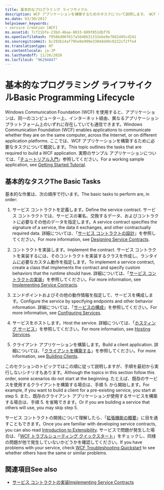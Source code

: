 ```yaml
---
title: 基本的なプログラミング ライフサイクル
description: WCF アプリケーションを構築するためのタスクについて説明します。 WCF を使用すると、アプリは、同じコンピューター、ネットワーク経由、または異なるアプリケーション プラットフォーム上で通信できます。
ms.date: 03/30/2017
helpviewer_keywords:
- service creation [WCF]
ms.assetid: 7cf21bfe-23bd-46aa-8033-609f851dbf76
ms.openlocfilehash: f958bd06f617a5648b31332ebe9e7662d45cd241
ms.sourcegitcommit: bc293b14af795e0e999e3304dd40c0222cf2ffe4
ms.translationtype: HT
ms.contentlocale: ja-JP
ms.lasthandoff: 11/26/2020
ms.locfileid: "96294847"
---
```

# <a name="basic-programming-lifecycle"></a><span data-ttu-id="44913-104">基本的なプログラミング ライフサイクル</span><span class="sxs-lookup"><span data-stu-id="44913-104">Basic Programming Lifecycle</span></span>

<span data-ttu-id="44913-105">Windows Communication Foundation (WCF) を使用すると、アプリケーションは、同一のコンピューター上、インターネット経由、異なるアプリケーション プラットフォーム上のいずれに存在していても通信できます。</span><span class="sxs-lookup"><span data-stu-id="44913-105">Windows Communication Foundation (WCF) enables applications to communicate whether they are on the same computer, across the Internet, or on different application platforms.</span></span> <span data-ttu-id="44913-106">ここでは、WCF アプリケーションを構築するために必要なタスクについて概説します。</span><span class="sxs-lookup"><span data-stu-id="44913-106">This topic outlines the tasks that are required to build a WCF application.</span></span> <span data-ttu-id="44913-107">実際のサンプル アプリケーションについては、「[チュートリアル入門](getting-started-tutorial.md)」参照してください。</span><span class="sxs-lookup"><span data-stu-id="44913-107">For a working sample application, see [Getting Started Tutorial](getting-started-tutorial.md).</span></span>  
  
## <a name="the-basic-tasks"></a><span data-ttu-id="44913-108">基本的なタスク</span><span class="sxs-lookup"><span data-stu-id="44913-108">The Basic Tasks</span></span>  

 <span data-ttu-id="44913-109">基本的な作業は、次の順序で行います。</span><span class="sxs-lookup"><span data-stu-id="44913-109">The basic tasks to perform are, in order:</span></span>  
  
1. <span data-ttu-id="44913-110">サービス コントラクトを定義します。</span><span class="sxs-lookup"><span data-stu-id="44913-110">Define the service contract.</span></span> <span data-ttu-id="44913-111">サービス コントラクトでは、サービスの署名、交換するデータ、およびコントラクトに必要なその他のデータを指定します。</span><span class="sxs-lookup"><span data-stu-id="44913-111">A service contract specifies the signature of a service, the data it exchanges, and other contractually required data.</span></span> <span data-ttu-id="44913-112">詳細については、「[サービス コントラクトの設計](designing-service-contracts.md)」を参照してください。</span><span class="sxs-lookup"><span data-stu-id="44913-112">For more information, see [Designing Service Contracts](designing-service-contracts.md).</span></span>  
  
2. <span data-ttu-id="44913-113">コントラクトを実装します。</span><span class="sxs-lookup"><span data-stu-id="44913-113">Implement the contract.</span></span> <span data-ttu-id="44913-114">サービス コントラクトを実装するには、そのコントラクトを実装するクラスを作成し、ランタイムに必要なカスタム動作を指定します。</span><span class="sxs-lookup"><span data-stu-id="44913-114">To implement a service contract, create a class that implements the contract and specify custom behaviors that the runtime should have.</span></span> <span data-ttu-id="44913-115">詳細については、「[サービス コントラクトの実装](implementing-service-contracts.md)」を参照してください。</span><span class="sxs-lookup"><span data-stu-id="44913-115">For more information, see [Implementing Service Contracts](implementing-service-contracts.md).</span></span>  
  
3. <span data-ttu-id="44913-116">エンドポイントおよびその他の動作情報を指定して、サービスを構成します。</span><span class="sxs-lookup"><span data-stu-id="44913-116">Configure the service by specifying endpoints and other behavior information.</span></span> <span data-ttu-id="44913-117">詳細については、「[サービスの構成](configuring-services.md)」を参照してください。</span><span class="sxs-lookup"><span data-stu-id="44913-117">For more information, see [Configuring Services](configuring-services.md).</span></span>  
  
4. <span data-ttu-id="44913-118">サービスをホストします。</span><span class="sxs-lookup"><span data-stu-id="44913-118">Host the service.</span></span> <span data-ttu-id="44913-119">詳細については、「[ホスティング サービス](hosting-services.md)」を参照してください。</span><span class="sxs-lookup"><span data-stu-id="44913-119">For more information, see [Hosting Services](hosting-services.md).</span></span>  
  
5. <span data-ttu-id="44913-120">クライアント アプリケーションを構築します。</span><span class="sxs-lookup"><span data-stu-id="44913-120">Build a client application.</span></span> <span data-ttu-id="44913-121">詳細については、「[クライアントを構築する](building-clients.md)」を参照してください。</span><span class="sxs-lookup"><span data-stu-id="44913-121">For more information, see [Building Clients](building-clients.md).</span></span>  
  
 <span data-ttu-id="44913-122">このセクションのトピックではこの順に従って説明しますが、手順を最初から実行しないシナリオもあります。</span><span class="sxs-lookup"><span data-stu-id="44913-122">Although the topics in this section follow this order, some scenarios do not start at the beginning.</span></span> <span data-ttu-id="44913-123">たとえば、既存のサービスを使用するクライアントを構築する場合は、手順 5. から開始します。</span><span class="sxs-lookup"><span data-stu-id="44913-123">For example, if you want to build a client for a pre-existing service, you start at step 5.</span></span> <span data-ttu-id="44913-124">また、既存のクライアント アプリケーションが使用するサービスを構築する場合は、手順 5. を省略できます。</span><span class="sxs-lookup"><span data-stu-id="44913-124">Or if you are building a service that others will use, you may skip step 5.</span></span>  
  
 <span data-ttu-id="44913-125">サービス コントラクトの開発について理解したら、「[拡張機能の概要](introduction-to-extensibility.md)」に目を通すこともできます。</span><span class="sxs-lookup"><span data-stu-id="44913-125">Once you are familiar with developing service contracts, you can also read [Introduction to Extensibility](introduction-to-extensibility.md).</span></span> <span data-ttu-id="44913-126">サービスで問題が発生した場合は、「[WCF トラブルシューティング クイックスタート](wcf-troubleshooting-quickstart.md)」をチェックし、同様の問題が他で発生していないかどうかを確認してください。</span><span class="sxs-lookup"><span data-stu-id="44913-126">If you have problems with your service, check [WCF Troubleshooting Quickstart](wcf-troubleshooting-quickstart.md) to see whether others have the same or similar problems.</span></span>  
  
## <a name="see-also"></a><span data-ttu-id="44913-127">関連項目</span><span class="sxs-lookup"><span data-stu-id="44913-127">See also</span></span>

- [<span data-ttu-id="44913-128">サービス コントラクトの実装</span><span class="sxs-lookup"><span data-stu-id="44913-128">Implementing Service Contracts</span></span>](implementing-service-contracts.md)
